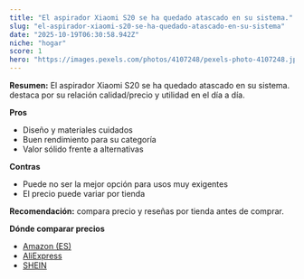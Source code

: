 ```yaml
---
title: "El aspirador Xiaomi S20 se ha quedado atascado en su sistema."
slug: "el-aspirador-xiaomi-s20-se-ha-quedado-atascado-en-su-sistema"
date: "2025-10-19T06:30:58.942Z"
niche: "hogar"
score: 1
hero: "https://images.pexels.com/photos/4107248/pexels-photo-4107248.jpeg?auto=compress&cs=tinysrgb&fit=crop&h=627&w=1200&auto=compress&cs=tinysrgb&w=1200&h=675&fit=crop"
---
```


**Resumen:** El aspirador Xiaomi S20 se ha quedado atascado en su sistema. destaca por su relación calidad/precio y utilidad en el día a día.

**Pros**
- Diseño y materiales cuidados
- Buen rendimiento para su categoría
- Valor sólido frente a alternativas

**Contras**
- Puede no ser la mejor opción para usos muy exigentes
- El precio puede variar por tienda

**Recomendación:** compara precio y reseñas por tienda antes de comprar.

**Dónde comparar precios**
- [Amazon (ES)](https://www.amazon.es/s?k=El%20aspirador%20Xiaomi%20S20%20se%20ha%20quedado%20atascado%20en%20su%20sistema.&tag=teknovashop25-21)
- [AliExpress](https://www.aliexpress.com/wholesale?SearchText=El%20aspirador%20Xiaomi%20S20%20se%20ha%20quedado%20atascado%20en%20su%20sistema.)
- [SHEIN](https://www.shein.com/pdsearch/El%20aspirador%20Xiaomi%20S20%20se%20ha%20quedado%20atascado%20en%20su%20sistema.)